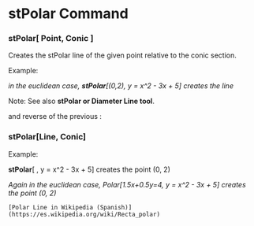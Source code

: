 # stPolar Command

### stPolar[ Point, Conic ]
 Creates the stPolar line of the given point relative to the conic section. 
 
  Example: 
  
  <i> in the euclidean case, <b>stPolar</b>[(0,2), y = x^2 - 3x + 5] creates the line  </i>

Note: See also  <b>stPolar or Diameter Line tool</b>.


and reverse of the previous :

### stPolar[Line, Conic]

 Example: 
 
 <b>stPolar</b>[   , y = x^2 - 3x + 5] creates the point (0, 2)
    
  <i> Again in the euclidean case, Polar[1.5x+0.5y=4, y = x^2 - 3x + 5] creates the point (0, 2)</i>    
    
    [Polar Line in Wikipedia (Spanish)](https://es.wikipedia.org/wiki/Recta_polar)
    
    
  
 
